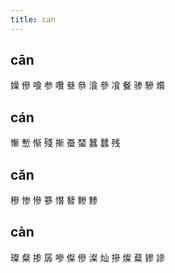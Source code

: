 ```yaml
---
title: can
---
```


## cān
嬠
傪
喰
参
囋
叄
叅
湌
參
飡
餐
骖
驂
爘
## cán
慚
慙
惭
殘
摲
蚕
蝅
蠶
蠺
残
## cǎn
穇
惨
慘
篸
憯
朁
黲
黪
## càn
璨
粲
掺
孱
嘇
儏
傪
澯
灿
摻
燦
薒
鏒
謲
